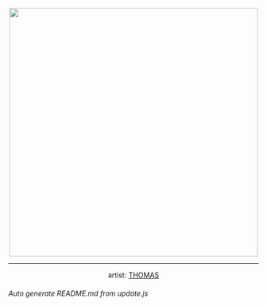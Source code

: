 
<p align="center">
  <img width="500" src="https://nekos.best/api/v2/neko/0363.png">
  <hr/>
  <center>
    artist: <a href="https://www.pixiv.net/en/artworks/91043089">THOMAS</a>
  </center>
</p>


###### Auto generate README.md from update.js


